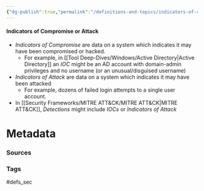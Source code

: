 ```yaml
---
{"dg-publish":true,"permalink":"/definitions-and-topics/indicators-of-compromise/"}
---
```


#### Indicators of Compromise or Attack
- *Indicators of Compromise* are data on a system which indicates it may have been compromised or hacked.
	- For example, in [[Tool Deep-Dives/Windows/Active Directory\|Active Directory]] an *IOC* might be an AD account with domain-admin privileges and no username (or an unusual/disguised username)
- *Indicators of Attack* are data on a system which indicates it may have been attacked
	- For example, dozens of failed login attempts to a single user account.
- In [[Security Frameworks/MITRE ATT&CK/MITRE ATT&CK\|MITRE ATT&CK]], *Detections* might include *IOCs* or *Indicators of Attack*






# Metadata

### Sources


### Tags
#defs_sec 